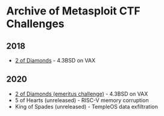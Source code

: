 # Archive of Metasploit CTF Challenges

## 2018

* [2 of Diamonds](2018/2_of_diamonds) - 4.3BSD on VAX

## 2020

* [2 of Diamonds (emeritus challenge)](2020/2_of_diamonds) - 4.3BSD on VAX
* 5 of Hearts (unreleased) - RISC-V memory corruption
* King of Spades (unreleased) - TempleOS data exfiltration

